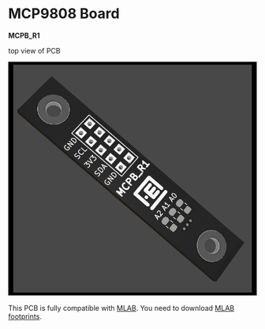 # MCP9808 Board
**MCPB_R1**

top view of PCB

![image](doc/MCPB_R1_top.png "top view of PCB")

This PCB is fully compatible with [MLAB](https://github.com/MLAB-project/Modules).
You need to download [MLAB footprints](https://github.com/MLAB-project/kicad-mlab).